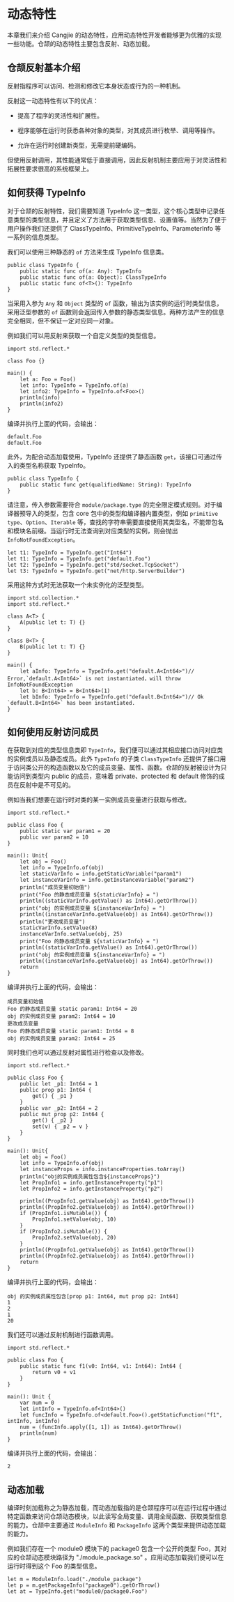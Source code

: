 # 动态特性

本章我们来介绍 Cangjie 的动态特性，应用动态特性开发者能够更为优雅的实现一些功能。仓颉的动态特性主要包含反射、动态加载。

## 仓颉反射基本介绍

反射指程序可以访问、检测和修改它本身状态或行为的一种机制。

反射这一动态特性有以下的优点：

- 提高了程序的灵活性和扩展性。

- 程序能够在运行时获悉各种对象的类型，对其成员进行枚举、调用等操作。

- 允许在运行时创建新类型，无需提前硬编码。

但使用反射调用，其性能通常低于直接调用，因此反射机制主要应用于对灵活性和拓展性要求很高的系统框架上。

## 如何获得 TypeInfo

对于仓颉的反射特性，我们需要知道 TypeInfo 这一类型，这个核心类型中记录任意类型的类型信息，并且定义了方法用于获取类型信息、设置值等。当然为了便于用户操作我们还提供了 ClassTypeInfo、PrimitiveTypeInfo、ParameterInfo 等一系列的信息类型。

我们可以使用三种静态的 `of` 方法来生成 TypeInfo 信息类。

```cangjie
public class TypeInfo {
    public static func of(a: Any): TypeInfo
    public static func of(a: Object): ClassTypeInfo
    public static func of<T>(): TypeInfo
}
```

当采用入参为 `Any` 和 `Object` 类型的 `of` 函数，输出为该实例的运行时类型信息，采用泛型参数的 `of` 函数则会返回传入参数的静态类型信息。两种方法产生的信息完全相同，但不保证一定对应同一对象。

例如我们可以用反射来获取一个自定义类型的类型信息。

```cangjie
import std.reflect.*

class Foo {}

main() {
    let a: Foo = Foo()
    let info: TypeInfo = TypeInfo.of(a)
    let info2: TypeInfo = TypeInfo.of<Foo>()
    println(info)
    println(info2)
}
```

编译并执行上面的代码，会输出：

```text
default.Foo
default.Foo
```

此外，为配合动态加载使用，TypeInfo 还提供了静态函数 `get`，该接口可通过传入的类型名称获取 TypeInfo。

```cangjie
public class TypeInfo {
    public static func get(qualifiedName: String): TypeInfo
}
```

请注意，传入参数需要符合 `module/package.type` 的完全限定模式规则。对于编译器预导入的类型，包含 core 包中的类型和编译器内置类型，例如 `primitive type`、`Option`、`Iterable` 等，查找的字符串需要直接使用其类型名，不能带包名和模块名前缀。当运行时无法查询到对应类型的实例，则会抛出 `InfoNotFoundException`。

```cangjie
let t1: TypeInfo = TypeInfo.get("Int64")
let t1: TypeInfo = TypeInfo.get("default.Foo")
let t2: TypeInfo = TypeInfo.get("std/socket.TcpSocket")
let t3: TypeInfo = TypeInfo.get("net/http.ServerBuilder")
```

采用这种方式时无法获取一个未实例化的泛型类型。

```cangjie
import std.collection.*
import std.reflect.*

class A<T> {
    A(public let t: T) {}
}

class B<T> {
    B(public let t: T) {}
}

main() {
    let aInfo: TypeInfo = TypeInfo.get("default.A<Int64>")// Error,`default.A<Int64>` is not instantiated，will throw InfoNotFoundException
    let b: B<Int64> = B<Int64>(1)
    let bInfo: TypeInfo = TypeInfo.get("default.B<Int64>")// Ok `default.B<Int64>` has been instantiated.
}
```

## 如何使用反射访问成员

在获取到对应的类型信息类即 `TypeInfo`，我们便可以通过其相应接口访问对应类的实例成员以及静态成员。此外 `TypeInfo` 的子类 `ClassTypeInfo` 还提供了接口用于访问类公开的构造函数以及它的成员变量、属性、函数。仓颉的反射被设计为只能访问到类型内 public 的成员，意味着 private、protected 和 default 修饰的成员在反射中是不可见的。

例如当我们想要在运行时对类的某一实例成员变量进行获取与修改。

```cangjie
import std.reflect.*

public class Foo {
    public static var param1 = 20
    public var param2 = 10
}

main(): Unit{
    let obj = Foo()
    let info = TypeInfo.of(obj)
    let staticVarInfo = info.getStaticVariable("param1")
    let instanceVarInfo = info.getInstanceVariable("param2")
    println("成员变量初始值")
    print("Foo 的静态成员变量 ${staticVarInfo} = ")
    println((staticVarInfo.getValue() as Int64).getOrThrow())
    print("obj 的实例成员变量 ${instanceVarInfo} = ")
    println((instanceVarInfo.getValue(obj) as Int64).getOrThrow())
    println("更改成员变量")
    staticVarInfo.setValue(8)
    instanceVarInfo.setValue(obj, 25)
    print("Foo 的静态成员变量 ${staticVarInfo} = ")
    println((staticVarInfo.getValue() as Int64).getOrThrow())
    print("obj 的实例成员变量 ${instanceVarInfo} = ")
    println((instanceVarInfo.getValue(obj) as Int64).getOrThrow())
    return
}
```

编译并执行上面的代码，会输出：

```text
成员变量初始值
Foo 的静态成员变量 static param1: Int64 = 20
obj 的实例成员变量 param2: Int64 = 10
更改成员变量
Foo 的静态成员变量 static param1: Int64 = 8
obj 的实例成员变量 param2: Int64 = 25
```

同时我们也可以通过反射对属性进行检查以及修改。

```cangjie
import std.reflect.*

public class Foo {
    public let _p1: Int64 = 1
    public prop p1: Int64 {
        get() { _p1 }
    }
    public var _p2: Int64 = 2
    public mut prop p2: Int64 {
        get() { _p2 }
        set(v) { _p2 = v }
    }
}

main(): Unit{
    let obj = Foo()
    let info = TypeInfo.of(obj)
    let instanceProps = info.instanceProperties.toArray()
    println("obj的实例成员属性包含${instanceProps}")
    let PropInfo1 = info.getInstanceProperty("p1")
    let PropInfo2 = info.getInstanceProperty("p2")

    println((PropInfo1.getValue(obj) as Int64).getOrThrow())
    println((PropInfo2.getValue(obj) as Int64).getOrThrow())
    if (PropInfo1.isMutable()) {
        PropInfo1.setValue(obj, 10)
    }
    if (PropInfo2.isMutable()) {
        PropInfo2.setValue(obj, 20)
    }
    println((PropInfo1.getValue(obj) as Int64).getOrThrow())
    println((PropInfo2.getValue(obj) as Int64).getOrThrow())
    return
}
```

编译并执行上面的代码，会输出：

```text
obj 的实例成员属性包含[prop p1: Int64, mut prop p2: Int64]
1
2
1
20
```

我们还可以通过反射机制进行函数调用。

```cangjie
import std.reflect.*

public class Foo {
    public static func f1(v0: Int64, v1: Int64): Int64 {
        return v0 + v1
    }
}

main(): Unit {
    var num = 0
    let intInfo = TypeInfo.of<Int64>()
    let funcInfo = TypeInfo.of<default.Foo>().getStaticFunction("f1", intInfo, intInfo)
    num = (funcInfo.apply([1, 1]) as Int64).getOrThrow()
    println(num)
}
```

编译并执行上面的代码，会输出：

```text
2
```

## 动态加载

编译时刻加载称之为静态加载，而动态加载指的是仓颉程序可以在运行过程中通过特定函数来访问仓颉动态模块，以此读写全局变量、调用全局函数、获取类型信息的能力。仓颉中主要通过 `ModuleInfo` 和 `PackageInfo` 这两个类型来提供动态加载的能力。

例如我们存在一个 module0 模块下的 package0 包含一个公开的类型 Foo，其对应的仓颉动态模块路径为 "./module_package.so" 。应用动态加载我们便可以在运行时得到这个 Foo 的类型信息。

```cangjie
let m = ModuleInfo.load("./module_package")
let p = m.getPackageInfo("package0").getOrThrow()
let at = TypeInfo.get("module0/package0.Foo")
```
